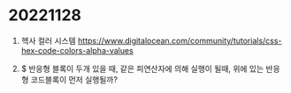 # 20221128

1. 헥사 컬러 시스템
https://www.digitalocean.com/community/tutorials/css-hex-code-colors-alpha-values

2. $ 반응형 블록이 두개 있을 때, 같은 피연산자에 의해 실행이 될때, 위에 있는 반응형 코드블록이 먼저 실행될까? 

